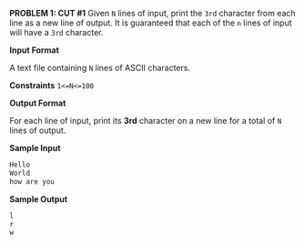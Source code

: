 **PROBLEM 1: CUT #1**
Given `N` lines of input, print the `3rd` character from each line as a new line of output. It is guaranteed that each of the `n` lines of input will have a `3rd` character.

**Input Format**

A text file containing `N` lines of ASCII characters.

**Constraints**
`1<=N<=100`

**Output Format**

For each line of input, print its **3rd** character on a new line for a total of `N` lines of output.

**Sample Input**
```python
Hello
World
how are you
```

**Sample Output**
```python
l
r
w
```

